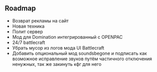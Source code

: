 ## Roadmap
* Возврат рекламы на сайт
* Новая техника
* Полит сервер
* Мод для Domination интегрированный с OPENPAC
* 24/7 battlecraft
* Убрать мусор из логов мода UI Battlecraft
* Добавить опциональный мод soundsbegone и подписать как возможное исправление звуков путём частичного отключения ненужных, так же закинуть кфг для него
